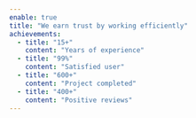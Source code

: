```yaml
---
enable: true
title: "We earn trust by working efficiently"
achievements:
  - title: "15+"
    content: "Years of experience"
  - title: "99%"
    content: "Satisfied user"
  - title: "600+"
    content: "Project completed"
  - title: "400+"
    content: "Positive reviews"
---
```

